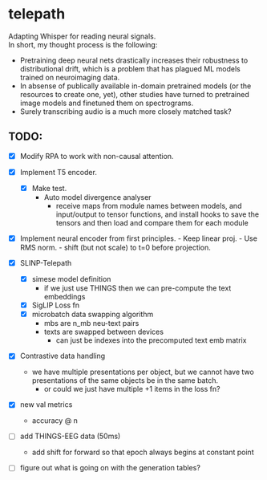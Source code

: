 # telepath
Adapting Whisper for reading neural signals. \
In short, my thought process is the following:
- Pretraining deep neural nets drastically increases their robustness to distributional drift, which is a problem that has plagued ML models trained on neuroimaging data.
- In absense of publically available in-domain pretrained models (or the resources to create one, yet), other studies have turned to pretrained image models and finetuned them on spectrograms.
- Surely transcribing audio is a much more closely matched task?

## TODO:
- [x] Modify RPA to work with non-causal attention.
- [x] Implement T5 encoder.
    - [x] Make test.
        - Auto model divergence analyser
            - receive maps from module names between models, and input/output to tensor functions, and install hooks to save the tensors and then load and compare them for each module
- [x] Implement neural encoder from first principles.
        - Keep linear proj.
        - Use RMS norm.
        - shift (but not scale) to t=0 before projection.
- [x] SLINP-Telepath
    - [x] simese model definition
        - if we just use THINGS then we can pre-compute the text embeddings
    - [x] SigLIP Loss fn
    - [x] microbatch data swapping algorithm
        - mbs are n_mb neu-text pairs
        - texts are swapped between devices
            - can just be indexes into the precomputed text emb matrix
- [x] Contrastive data handling
    - we have multiple presentations per object, but we cannot have two presentations of the same objects 
    be in the same batch.
        - or could we just have multiple +1 items in the loss fn?
- [x] new val metrics
    - accuracy @ n 
- [ ] add THINGS-EEG data (50ms)
    - add shift for forward so that epoch always begins at constant point

- [ ] figure out what is going on with the generation tables?
